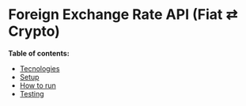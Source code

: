 # Foreign Exchange Rate API (Fiat ⇄ Crypto)

**Table of contents:**

- [Tecnologies](./docs/readme/TECNOLOGIES.md)
- [Setup](./docs/readme/SETUP.md)
- [How to run](./docs/readme/HOW-TO-RUN.md)
- [Testing](./docs/readme/TESTING.md)
